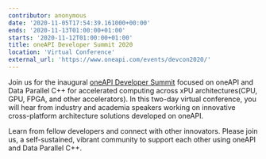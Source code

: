 ```yaml
---
contributor: anonymous
date: '2020-11-05T17:54:39.161000+00:00'
ends: '2020-11-13T01:00:00+01:00'
starts: '2020-11-12T01:00:00+01:00'
title: oneAPI Developer Summit 2020
location: 'Virtual Conference'
external_url: 'https://www.oneapi.com/events/devcon2020/'
---
```


Join us for the inaugural [oneAPI Developer Summit](https://www.oneapi.com/events/devcon2020/) focused on oneAPI and
Data Parallel C++ for accelerated computing across xPU architectures(CPU, GPU, FPGA, and other accelerators). In this
two-day virtual conference, you will hear from industry and academia speakers working on innovative cross-platform
architecture solutions developed on oneAPI.

Learn from fellow developers and connect with other innovators. Please join us, a self-sustained, vibrant community to
support each other using oneAPI and Data Parallel C++.
